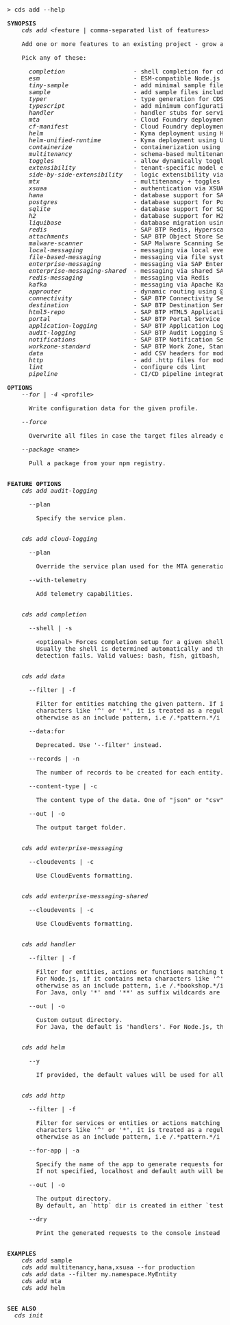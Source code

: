 <!-- this file is automatically generated and updated by a github action -->
<pre class="log">
> cds add --help

<strong>SYNOPSIS</strong>
    <em>cds add</em> &lt;feature | comma-separated list of features&gt;

    Add one or more features to an existing project - grow as you go.

    Pick any of these:

      <em>completion</em>                   - shell completion for cds commands
      <em>esm</em>                          - ESM-compatible Node.js project
      <em>tiny-sample</em>                  - add minimal sample files
      <em>sample</em>                       - add sample files including Fiori UI
      <em>typer</em>                        - type generation for CDS models
      <em>typescript</em>                   - add minimum configuration for a bare TypeScript project
      <em>handler</em>                      - handler stubs for service entities, actions and functions
      <em>mta</em>                          - Cloud Foundry deployment using mta.yaml
      <em>cf-manifest</em>                  - Cloud Foundry deployment using manifest files
      <em>helm</em>                         - Kyma deployment using Helm charts
      <em>helm-unified-runtime</em>         - Kyma deployment using Unified Runtime Helm charts
      <em>containerize</em>                 - containerization using ctz CLI
      <em>multitenancy</em>                 - schema-based multitenancy support
      <em>toggles</em>                      - allow dynamically toggled features
      <em>extensibility</em>                - tenant-specific model extensibility
      <em>side-by-side-extensibility</em>   - logic extensibility via extension points
      <em>mtx</em>                          - multitenancy + toggles + extensibility
      <em>xsuaa</em>                        - authentication via XSUAA
      <em>hana</em>                         - database support for SAP HANA
      <em>postgres</em>                     - database support for PostgreSQL
      <em>sqlite</em>                       - database support for SQLite
      <em>h2</em>                           - database support for H2
      <em>liquibase</em>                    - database migration using Liquibase
      <em>redis</em>                        - SAP BTP Redis, Hyperscaler Option
      <em>attachments</em>                  - SAP BTP Object Store Service
      <em>malware-scanner</em>              - SAP Malware Scanning Service
      <em>local-messaging</em>              - messaging via local event bus
      <em>file-based-messaging</em>         - messaging via file system
      <em>enterprise-messaging</em>         - messaging via SAP Enterprise Messaging
      <em>enterprise-messaging-shared</em>  - messaging via shared SAP Enterprise Messaging
      <em>redis-messaging</em>              - messaging via Redis
      <em>kafka</em>                        - messaging via Apache Kafka
      <em>approuter</em>                    - dynamic routing using @sap/approuter
      <em>connectivity</em>                 - SAP BTP Connectivity Service
      <em>destination</em>                  - SAP BTP Destination Service
      <em>html5-repo</em>                   - SAP BTP HTML5 Application Repository
      <em>portal</em>                       - SAP BTP Portal Service
      <em>application-logging</em>          - SAP BTP Application Logging Service
      <em>audit-logging</em>                - SAP BTP Audit Logging Service
      <em>notifications</em>                - SAP BTP Notification Service
      <em>workzone-standard</em>            - SAP BTP Work Zone, Standard Edition
      <em>data</em>                         - add CSV headers for modeled entities
      <em>http</em>                         - add .http files for modeled services
      <em>lint</em>                         - configure cds lint
      <em>pipeline</em>                     - CI/CD pipeline integration

<strong>OPTIONS</strong>
    <em>--for | -4</em> &lt;profile&gt;

      Write configuration data for the given profile.

    <em>--force</em>

      Overwrite all files in case the target files already exist.

    <em>--package</em> &lt;name&gt;

      Pull a package from your npm registry.


<strong>FEATURE OPTIONS</strong>
    <em>cds add audit-logging</em>

      --plan

        Specify the service plan.


    <em>cds add cloud-logging</em>

      --plan

        Override the service plan used for the MTA generation.

      --with-telemetry

        Add telemetry capabilities.


    <em>cds add completion</em>

      --shell | -s

        &lt;optional&gt; Forces completion setup for a given shell and disables auto detection.
        Usually the shell is determined automatically and this is only for cases where the automatic
        detection fails. Valid values: bash, fish, gitbash, ps, zsh.


    <em>cds add data</em>

      --filter | -f

        Filter for entities matching the given pattern. If it contains meta
        characters like '^' or '*', it is treated as a regular expression,
        otherwise as an include pattern, i.e /.*pattern.*/i

      --data:for

        Deprecated. Use '--filter' instead.

      --records | -n

        The number of records to be created for each entity.

      --content-type | -c

        The content type of the data. One of "json" or "csv".

      --out | -o

        The output target folder.


    <em>cds add enterprise-messaging</em>

      --cloudevents | -c

        Use CloudEvents formatting.


    <em>cds add enterprise-messaging-shared</em>

      --cloudevents | -c

        Use CloudEvents formatting.


    <em>cds add handler</em>

      --filter | -f

        Filter for entities, actions or functions matching the given pattern.
        For Node.js, if it contains meta characters like '^' or '*', it is treated as a regular expression,
        otherwise as an include pattern, i.e /.*bookshop.*/i
        For Java, only '*' and '**' as suffix wildcards are allowed, as in 'my.bookshop.*' or 'my.**'

      --out | -o

        Custom output directory.
        For Java, the default is 'handlers'. For Node.js, the default is 'srv'.


    <em>cds add helm</em>

      --y

        If provided, the default values will be used for all prompts.


    <em>cds add http</em>

      --filter | -f

        Filter for services or entities or actions matching the given pattern. If it contains meta
        characters like '^' or '*', it is treated as a regular expression,
        otherwise as an include pattern, i.e /.*pattern.*/i

      --for-app | -a

        Specify the name of the app to generate requests for.
        If not specified, localhost and default auth will be used.

      --out | -o

        The output directory.
        By default, an `http` dir is created in either `test/`, `tests/`, `__tests__/`, or at the root level.

      --dry

        Print the generated requests to the console instead of writing them to a file.


<strong>EXAMPLES</strong>
    <em>cds add</em> sample
    <em>cds add</em> multitenancy,hana,xsuaa --for production
    <em>cds add</em> data --filter my.namespace.MyEntity
    <em>cds add</em> mta
    <em>cds add</em> helm


<strong>SEE ALSO</strong>
  <em>cds init</em>
</pre>
